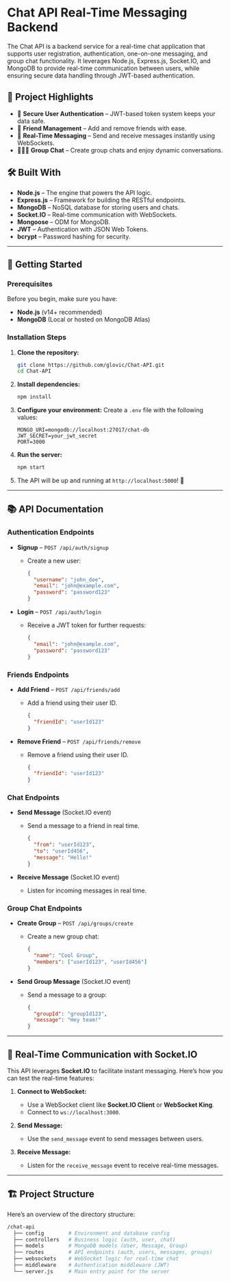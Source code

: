 # Chat API Real-Time Messaging Backend 

The Chat API is a backend service for a real-time chat application that supports user registration, authentication, one-on-one messaging, and group chat functionality. It leverages Node.js, Express.js, Socket.IO, and MongoDB to provide real-time communication between users, while ensuring secure data handling through JWT-based authentication.


## 🎯 Project Highlights

- 🔐 **Secure User Authentication** – JWT-based token system keeps your data safe.
- 👥 **Friend Management** – Add and remove friends with ease.
- 💬 **Real-Time Messaging** – Send and receive messages instantly using WebSockets.
- 🧑‍🤝‍🧑 **Group Chat** – Create group chats and enjoy dynamic conversations.

## 🛠️ Built With

- **Node.js** – The engine that powers the API logic.
- **Express.js** – Framework for building the RESTful endpoints.
- **MongoDB** – NoSQL database for storing users and chats.
- **Socket.IO** – Real-time communication with WebSockets.
- **Mongoose** – ODM for MongoDB.
- **JWT** – Authentication with JSON Web Tokens.
- **bcrypt** – Password hashing for security.

---

## 🚀 Getting Started

### Prerequisites

Before you begin, make sure you have:

- **Node.js** (v14+ recommended)
- **MongoDB** (Local or hosted on MongoDB Atlas)

### Installation Steps

1. **Clone the repository:**
    ```bash
    git clone https://github.com/glovic/Chat-API.git
    cd Chat-API
    ```

2. **Install dependencies:**
    ```bash
    npm install
    ```

3. **Configure your environment:**
    Create a `.env` file with the following values:
    ```
    MONGO_URI=mongodb://localhost:27017/chat-db
    JWT_SECRET=your_jwt_secret
    PORT=3000
    ```

4. **Run the server:**
    ```bash
    npm start
    ```

5. The API will be up and running at `http://localhost:5000`! 🎉

---

## 📚 API Documentation

### Authentication Endpoints

- **Signup** – `POST /api/auth/signup`
    - Create a new user:
      ```json
      {
        "username": "john_doe",
        "email": "john@example.com",
        "password": "password123"
      }
      ```

- **Login** – `POST /api/auth/login`
    - Receive a JWT token for further requests:
      ```json
      {
        "email": "john@example.com",
        "password": "password123"
      }
      ```

### Friends Endpoints

- **Add Friend** – `POST /api/friends/add`
    - Add a friend using their user ID.
      ```json
      {
        "friendId": "userId123"
      }
      ```

- **Remove Friend** – `POST /api/friends/remove`
    - Remove a friend using their user ID.
      ```json
      {
        "friendId": "userId123"
      }
      ```

### Chat Endpoints

- **Send Message** (Socket.IO event)
    - Send a message to a friend in real time.
      ```json
      {
        "from": "userId123",
        "to": "userId456",
        "message": "Hello!"
      }
      ```

- **Receive Message** (Socket.IO event)
    - Listen for incoming messages in real time.


### Group Chat Endpoints

- **Create Group** – `POST /api/groups/create`
    - Create a new group chat:
      ```json
      {
        "name": "Cool Group",
        "members": ["userId123", "userId456"]
      }
      ```

- **Send Group Message** (Socket.IO event)
    - Send a message to a group:
      ```json
      {
        "groupId": "groupId123",
        "message": "Hey team!"
      }
      ```

---

## 🔄 Real-Time Communication with Socket.IO

This API leverages **Socket.IO** to facilitate instant messaging. Here’s how you can test the real-time features:

1. **Connect to WebSocket:**
    - Use a WebSocket client like **Socket.IO Client** or **WebSocket King**.
    - Connect to `ws://localhost:3000`.

2. **Send Message:**
    - Use the `send_message` event to send messages between users.

3. **Receive Message:**
    - Listen for the `receive_message` event to receive real-time messages.

---

## 🏗️ Project Structure

Here’s an overview of the directory structure:

```bash
/chat-api
  ├── config        # Environment and database config
  ├── controllers   # Business logic (auth, user, chat)
  ├── models        # MongoDB models (User, Message, Group)
  ├── routes        # API endpoints (auth, users, messages, groups)
  ├── websockets    # WebSocket logic for real-time chat
  ├── middleware    # Authentication middleware (JWT)
  └── server.js     # Main entry point for the server
